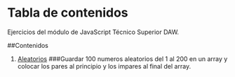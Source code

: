 # Tabla de contenidos
Ejercicios del módulo de JavaScript Técnico Superior DAW.

##Contenidos
1. [Aleatorios](https://github.com/erabasco/javascript/tree/master/aleatorios)
###Guardar 100 numeros aleatorios del 1 al 200 en un array y colocar los pares al principio y los impares al final del array.
